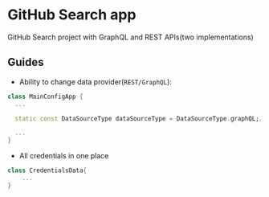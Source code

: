 
# GitHub Search app

GitHub Search project with GraphQL and REST APIs(two implementations)

## Guides

- Ability to change data provider(`REST/GraphQL`):
```dart
class MainConfigApp {
  ...

  static const DataSourceType dataSourceType = DataSourceType.graphQL;//or rest

  ...
}
```
- All credentials in one place
```dart
class CredentialsData{
    ...
}
```
